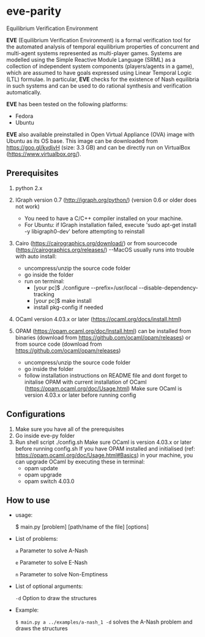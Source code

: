 # eve-parity
Equilibrium Verification Environment

__EVE__ (Equilibrium Verification Environment) is a formal verification tool for the automated analysis of temporal equilibrium properties of concurrent and multi-agent systems represented as multi-player games. Systems are modelled using the Simple Reactive Module Language (SRML) as a collection of independent system components (players/agents in a game), which are assumed to have goals expressed using Linear Temporal Logic (LTL) formulae. In particular, __EVE__ checks for the existence of Nash equilibria in such systems and can be used to do rational synthesis and verification automatically.

__EVE__ has been tested on the following platforms:
- Fedora
- Ubuntu

__EVE__ also available preinstalled in Open Virtual Appliance (OVA) image with Ubuntu as its OS base. This image can be downloaded from https://goo.gl/kvdjvH (size: 3.3 GB) and can be directly run on VirtualBox (https://www.virtualbox.org/).

## Prerequisites
1. python 2.x
2. IGraph version 0.7 (http://igraph.org/python/) (version 0.6 or older does not work)
	- You need to have a C/C++ compiler installed on your machine.
	- For Ubuntu: if IGraph installation failed, execute 'sudo apt-get install -y libigraph0-dev' before attempting to reinstall
3. Cairo (https://cairographics.org/download/)
	or from sourcecode (https://cairographics.org/releases/) --MacOS usually runs into trouble with auto install:
	- uncompress/unzip the source code folder
	- go inside the folder
	- run on terminal: 
		- [your pc]$ ./configure --prefix=/usr/local --disable-dependency-tracking
		- [your pc]$ make install
		- install pkg-config if needed

4. OCaml version 4.03.x or later (https://ocaml.org/docs/install.html)
5. OPAM (https://opam.ocaml.org/doc/Install.html) can be installed from binaries (download from https://github.com/ocaml/opam/releases) or from source code (download from https://github.com/ocaml/opam/releases)
	- uncompress/unzip the source code folder
	- go inside the folder
	- follow installation instructions on README file and dont forget to initalise OPAM with current installation of OCaml (https://opam.ocaml.org/doc/Usage.html)
	Make sure OCaml is version 4.03.x or later before running config

## Configurations
1. Make sure you have all of the prerequisites
2. Go inside eve-py folder
3. Run shell script ./config.sh
   Make sure OCaml is version 4.03.x or later before running config.sh
   If you have OPAM installed and initialised (ref: https://opam.ocaml.org/doc/Usage.html#Basics) in your machine, you can upgrade OCaml by executing these in terminal:
	- opam update
	- opam upgrade
	- opam switch 4.03.0

## How to use
- usage:

  $ main.py [problem] [path/name of the file] [options]

- List of problems:
   
   `a` 	 Parameter to solve A-Nash
   
   `e` 	 Parameter to solve E-Nash
   
   `n` 	 Parameter to solve Non-Emptiness
   
- List of optional arguments:
   
   `-d`	 Option to draw the structures

- Example:

   `$ main.py a ../examples/a-nash_1 -d` solves the A-Nash problem and draws the structures
